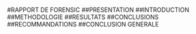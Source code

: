 #RAPPORT DE FORENSIC 
##PRESENTATION 
##INTRODUCTION 
##METHODOLOGIE 
##RESULTATS
##CONCLUSIONS
##RECOMMANDATIONS
##CONCLUSION GENERALE 
